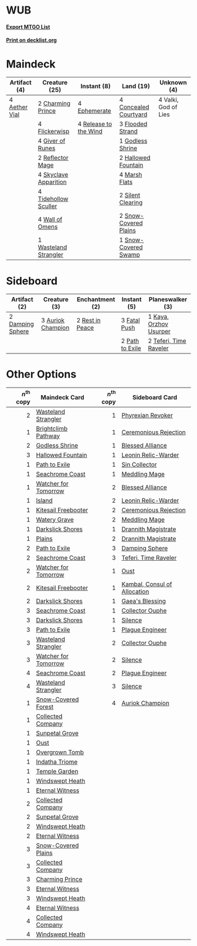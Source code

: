 # WUB

#### [Export MTGO List](../collection/WUB/WUB.txt)
#### [Print on decklist.org](http://decklist.org/?deckmain=4%09Aether%20Vial%0A2%09Charming%20Prince%0A4%09Concealed%20Courtyard%0A4%09Ephemerate%0A4%09Flickerwisp%0A3%09Flooded%20Strand%0A4%09Giver%20of%20Runes%0A1%09Godless%20Shrine%0A2%09Hallowed%20Fountain%0A4%09Marsh%20Flats%0A2%09Reflector%20Mage%0A4%09Release%20to%20the%20Wind%0A2%09Silent%20Clearing%0A4%09Skyclave%20Apparition%0A2%09Snow-Covered%20Plains%0A1%09Snow-Covered%20Swamp%0A4%09Tidehollow%20Sculler%0A4%09Valki,%20God%20of%20Lies%0A4%09Wall%20of%20Omens%0A1%09Wasteland%20Strangler&deckside=3%09Auriok%20Champion%0A2%09Damping%20Sphere%0A3%09Fatal%20Push%0A1%09Kaya,%20Orzhov%20Usurper%0A2%09Path%20to%20Exile%0A2%09Rest%20in%20Peace%0A2%09Teferi,%20Time%20Raveler)
# Maindeck

|                                     Artifact (4)                                      |                                         Creature (25)                                          |                                          Instant (8)                                           |                                           Land (19)                                            |    Unknown (4)     |
|---------------------------------------------------------------------------------------|------------------------------------------------------------------------------------------------|------------------------------------------------------------------------------------------------|------------------------------------------------------------------------------------------------|--------------------|
|4 [Aether Vial](http://gatherer.wizards.com/Pages/Card/Details.aspx?multiverseid=48146)|2 [Charming Prince](http://gatherer.wizards.com/Pages/Card/Details.aspx?multiverseid=472970)    |4 [Ephemerate](http://gatherer.wizards.com/Pages/Card/Details.aspx?multiverseid=463956)         |4 [Concealed Courtyard](http://gatherer.wizards.com/Pages/Card/Details.aspx?multiverseid=417818)|4 Valki, God of Lies|
|                                                                                       |4 [Flickerwisp](http://gatherer.wizards.com/Pages/Card/Details.aspx?multiverseid=376338)        |4 [Release to the Wind](http://gatherer.wizards.com/Pages/Card/Details.aspx?multiverseid=439703)|3 [Flooded Strand](http://gatherer.wizards.com/Pages/Card/Details.aspx?multiverseid=405098)     |                    |
|                                                                                       |4 [Giver of Runes](http://gatherer.wizards.com/Pages/Card/Details.aspx?multiverseid=463962)     |                                                                                                |1 [Godless Shrine](http://gatherer.wizards.com/Pages/Card/Details.aspx?multiverseid=405099)     |                    |
|                                                                                       |2 [Reflector Mage](http://gatherer.wizards.com/Pages/Card/Details.aspx?multiverseid=407667)     |                                                                                                |2 [Hallowed Fountain](http://gatherer.wizards.com/Pages/Card/Details.aspx?multiverseid=97071)   |                    |
|                                                                                       |4 [Skyclave Apparition](http://gatherer.wizards.com/Pages/Card/Details.aspx?multiverseid=495603)|                                                                                                |4 [Marsh Flats](http://gatherer.wizards.com/Pages/Card/Details.aspx?multiverseid=405101)        |                    |
|                                                                                       |4 [Tidehollow Sculler](http://gatherer.wizards.com/Pages/Card/Details.aspx?multiverseid=175054) |                                                                                                |2 [Silent Clearing](http://gatherer.wizards.com/Pages/Card/Details.aspx?multiverseid=464195)    |                    |
|                                                                                       |4 [Wall of Omens](http://gatherer.wizards.com/Pages/Card/Details.aspx?multiverseid=247400)      |                                                                                                |2 [Snow-Covered Plains](http://gatherer.wizards.com/Pages/Card/Details.aspx?multiverseid=121267)|                    |
|                                                                                       |1 [Wasteland Strangler](http://gatherer.wizards.com/Pages/Card/Details.aspx?multiverseid=402096)|                                                                                                |1 [Snow-Covered Swamp](http://gatherer.wizards.com/Pages/Card/Details.aspx?multiverseid=121256) |                    |


# Sideboard

|                                       Artifact (2)                                        |                                       Creature (3)                                        |                                     Enchantment (2)                                      |                                       Instant (5)                                        |                                        Planeswalker (3)                                         |
|-------------------------------------------------------------------------------------------|-------------------------------------------------------------------------------------------|------------------------------------------------------------------------------------------|------------------------------------------------------------------------------------------|-------------------------------------------------------------------------------------------------|
|2 [Damping Sphere](http://gatherer.wizards.com/Pages/Card/Details.aspx?multiverseid=443101)|3 [Auriok Champion](http://gatherer.wizards.com/Pages/Card/Details.aspx?multiverseid=72921)|2 [Rest in Peace](http://gatherer.wizards.com/Pages/Card/Details.aspx?multiverseid=442021)|3 [Fatal Push](http://gatherer.wizards.com/Pages/Card/Details.aspx?multiverseid=423724)   |1 [Kaya, Orzhov Usurper](http://gatherer.wizards.com/Pages/Card/Details.aspx?multiverseid=460129)|
|                                                                                           |                                                                                           |                                                                                          |2 [Path to Exile](http://gatherer.wizards.com/Pages/Card/Details.aspx?multiverseid=220511)|2 [Teferi, Time Raveler](http://gatherer.wizards.com/Pages/Card/Details.aspx?multiverseid=461148)|


# Other Options

|*n*<sup>th</sup> copy|                                         Maindeck Card                                         |*n*<sup>th</sup> copy|                                            Sideboard Card                                             |
|--------------------:|-----------------------------------------------------------------------------------------------|--------------------:|-------------------------------------------------------------------------------------------------------|
|                    2|[Wasteland Strangler](http://gatherer.wizards.com/Pages/Card/Details.aspx?multiverseid=402096) |                    1|[Phyrexian Revoker](http://gatherer.wizards.com/Pages/Card/Details.aspx?multiverseid=383343)           |
|                    1|[Brightclimb Pathway](http://gatherer.wizards.com/Pages/Card/Details.aspx?multiverseid=491911) |                    1|[Ceremonious Rejection](http://gatherer.wizards.com/Pages/Card/Details.aspx?multiverseid=417613)       |
|                    2|[Godless Shrine](http://gatherer.wizards.com/Pages/Card/Details.aspx?multiverseid=405099)      |                    1|[Blessed Alliance](http://gatherer.wizards.com/Pages/Card/Details.aspx?multiverseid=414302)            |
|                    3|[Hallowed Fountain](http://gatherer.wizards.com/Pages/Card/Details.aspx?multiverseid=97071)    |                    1|[Leonin Relic-Warder](http://gatherer.wizards.com/Pages/Card/Details.aspx?multiverseid=432997)         |
|                    1|[Path to Exile](http://gatherer.wizards.com/Pages/Card/Details.aspx?multiverseid=220511)       |                    1|[Sin Collector](http://gatherer.wizards.com/Pages/Card/Details.aspx?multiverseid=368968)               |
|                    1|[Seachrome Coast](http://gatherer.wizards.com/Pages/Card/Details.aspx?multiverseid=209399)     |                    1|[Meddling Mage](http://gatherer.wizards.com/Pages/Card/Details.aspx?multiverseid=179547)               |
|                    1|[Watcher for Tomorrow](http://gatherer.wizards.com/Pages/Card/Details.aspx?multiverseid=464025)|                    2|[Blessed Alliance](http://gatherer.wizards.com/Pages/Card/Details.aspx?multiverseid=414302)            |
|                    1|[Island](http://gatherer.wizards.com/Pages/Card/Details.aspx?multiverseid=439857)              |                    2|[Leonin Relic-Warder](http://gatherer.wizards.com/Pages/Card/Details.aspx?multiverseid=432997)         |
|                    1|[Kitesail Freebooter](http://gatherer.wizards.com/Pages/Card/Details.aspx?multiverseid=435264) |                    2|[Ceremonious Rejection](http://gatherer.wizards.com/Pages/Card/Details.aspx?multiverseid=417613)       |
|                    1|[Watery Grave](http://gatherer.wizards.com/Pages/Card/Details.aspx?multiverseid=405114)        |                    2|[Meddling Mage](http://gatherer.wizards.com/Pages/Card/Details.aspx?multiverseid=179547)               |
|                    1|[Darkslick Shores](http://gatherer.wizards.com/Pages/Card/Details.aspx?multiverseid=209400)    |                    1|[Drannith Magistrate](http://gatherer.wizards.com/Pages/Card/Details.aspx?multiverseid=479531)         |
|                    1|[Plains](http://gatherer.wizards.com/Pages/Card/Details.aspx?multiverseid=439856)              |                    2|[Drannith Magistrate](http://gatherer.wizards.com/Pages/Card/Details.aspx?multiverseid=479531)         |
|                    2|[Path to Exile](http://gatherer.wizards.com/Pages/Card/Details.aspx?multiverseid=220511)       |                    3|[Damping Sphere](http://gatherer.wizards.com/Pages/Card/Details.aspx?multiverseid=443101)              |
|                    2|[Seachrome Coast](http://gatherer.wizards.com/Pages/Card/Details.aspx?multiverseid=209399)     |                    3|[Teferi, Time Raveler](http://gatherer.wizards.com/Pages/Card/Details.aspx?multiverseid=461148)        |
|                    2|[Watcher for Tomorrow](http://gatherer.wizards.com/Pages/Card/Details.aspx?multiverseid=464025)|                    1|[Oust](http://gatherer.wizards.com/Pages/Card/Details.aspx?multiverseid=401649)                        |
|                    2|[Kitesail Freebooter](http://gatherer.wizards.com/Pages/Card/Details.aspx?multiverseid=435264) |                    1|[Kambal, Consul of Allocation](http://gatherer.wizards.com/Pages/Card/Details.aspx?multiverseid=417756)|
|                    2|[Darkslick Shores](http://gatherer.wizards.com/Pages/Card/Details.aspx?multiverseid=209400)    |                    1|[Gaea's Blessing](http://gatherer.wizards.com/Pages/Card/Details.aspx?multiverseid=417433)             |
|                    3|[Seachrome Coast](http://gatherer.wizards.com/Pages/Card/Details.aspx?multiverseid=209399)     |                    1|[Collector Ouphe](http://gatherer.wizards.com/Pages/Card/Details.aspx?multiverseid=464107)             |
|                    3|[Darkslick Shores](http://gatherer.wizards.com/Pages/Card/Details.aspx?multiverseid=209400)    |                    1|[Silence](http://gatherer.wizards.com/Pages/Card/Details.aspx?multiverseid=191083)                     |
|                    3|[Path to Exile](http://gatherer.wizards.com/Pages/Card/Details.aspx?multiverseid=220511)       |                    1|[Plague Engineer](http://gatherer.wizards.com/Pages/Card/Details.aspx?multiverseid=464049)             |
|                    3|[Wasteland Strangler](http://gatherer.wizards.com/Pages/Card/Details.aspx?multiverseid=402096) |                    2|[Collector Ouphe](http://gatherer.wizards.com/Pages/Card/Details.aspx?multiverseid=464107)             |
|                    3|[Watcher for Tomorrow](http://gatherer.wizards.com/Pages/Card/Details.aspx?multiverseid=464025)|                    2|[Silence](http://gatherer.wizards.com/Pages/Card/Details.aspx?multiverseid=191083)                     |
|                    4|[Seachrome Coast](http://gatherer.wizards.com/Pages/Card/Details.aspx?multiverseid=209399)     |                    2|[Plague Engineer](http://gatherer.wizards.com/Pages/Card/Details.aspx?multiverseid=464049)             |
|                    4|[Wasteland Strangler](http://gatherer.wizards.com/Pages/Card/Details.aspx?multiverseid=402096) |                    3|[Silence](http://gatherer.wizards.com/Pages/Card/Details.aspx?multiverseid=191083)                     |
|                    1|[Snow-Covered Forest](http://gatherer.wizards.com/Pages/Card/Details.aspx?multiverseid=121192) |                    4|[Auriok Champion](http://gatherer.wizards.com/Pages/Card/Details.aspx?multiverseid=72921)              |
|                    1|[Collected Company](http://gatherer.wizards.com/Pages/Card/Details.aspx?multiverseid=394519)   |                     |                                                                                                       |
|                    1|[Sunpetal Grove](http://gatherer.wizards.com/Pages/Card/Details.aspx?multiverseid=420946)      |                     |                                                                                                       |
|                    1|[Oust](http://gatherer.wizards.com/Pages/Card/Details.aspx?multiverseid=401649)                |                     |                                                                                                       |
|                    1|[Overgrown Tomb](http://gatherer.wizards.com/Pages/Card/Details.aspx?multiverseid=405103)      |                     |                                                                                                       |
|                    1|[Indatha Triome](http://gatherer.wizards.com/Pages/Card/Details.aspx?multiverseid=479768)      |                     |                                                                                                       |
|                    1|[Temple Garden](http://gatherer.wizards.com/Pages/Card/Details.aspx?multiverseid=405112)       |                     |                                                                                                       |
|                    1|[Windswept Heath](http://gatherer.wizards.com/Pages/Card/Details.aspx?multiverseid=405115)     |                     |                                                                                                       |
|                    1|[Eternal Witness](http://gatherer.wizards.com/Pages/Card/Details.aspx?multiverseid=51628)      |                     |                                                                                                       |
|                    2|[Collected Company](http://gatherer.wizards.com/Pages/Card/Details.aspx?multiverseid=394519)   |                     |                                                                                                       |
|                    2|[Sunpetal Grove](http://gatherer.wizards.com/Pages/Card/Details.aspx?multiverseid=420946)      |                     |                                                                                                       |
|                    2|[Windswept Heath](http://gatherer.wizards.com/Pages/Card/Details.aspx?multiverseid=405115)     |                     |                                                                                                       |
|                    2|[Eternal Witness](http://gatherer.wizards.com/Pages/Card/Details.aspx?multiverseid=51628)      |                     |                                                                                                       |
|                    3|[Snow-Covered Plains](http://gatherer.wizards.com/Pages/Card/Details.aspx?multiverseid=121267) |                     |                                                                                                       |
|                    3|[Collected Company](http://gatherer.wizards.com/Pages/Card/Details.aspx?multiverseid=394519)   |                     |                                                                                                       |
|                    3|[Charming Prince](http://gatherer.wizards.com/Pages/Card/Details.aspx?multiverseid=472970)     |                     |                                                                                                       |
|                    3|[Eternal Witness](http://gatherer.wizards.com/Pages/Card/Details.aspx?multiverseid=51628)      |                     |                                                                                                       |
|                    3|[Windswept Heath](http://gatherer.wizards.com/Pages/Card/Details.aspx?multiverseid=405115)     |                     |                                                                                                       |
|                    4|[Eternal Witness](http://gatherer.wizards.com/Pages/Card/Details.aspx?multiverseid=51628)      |                     |                                                                                                       |
|                    4|[Collected Company](http://gatherer.wizards.com/Pages/Card/Details.aspx?multiverseid=394519)   |                     |                                                                                                       |
|                    4|[Windswept Heath](http://gatherer.wizards.com/Pages/Card/Details.aspx?multiverseid=405115)     |                     |                                                                                                       |


